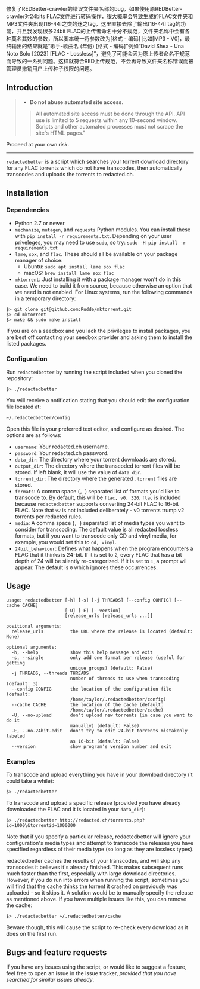修复了REDBetter-crawler的错误文件夹名称的bug，如果使用原REDBetter-crawler对24bits FLAC文件进行转码操作，很大概率会导致生成的FLAC文件夹和MP3文件夹出现[16-44]之类的迷之tag，这里直接去除了输出[16-44] tag的功能，并且我发现很多24bit FLAC的上传者命名十分不规范，文件夹名称中会有各种莫名其妙的参数，所以脚本统一将参数改为[格式 - 编码] 比如[MP3 - V0]，最终输出的结果就是“歌手-歌曲名 (年份) [格式 - 编码]”例如“David Shea - Una Noto Solo [2023] [FLAC - Lossless]”，避免了可能会因为原上传者命名不规范而导致的一系列问题。这样就符合RED上传规范，不会再导致文件夹名称错误而被管理员撤销用户上传种子权限的问题。


## Introduction

>* **Do not abuse automated site access.**
>>All automated site access must be done through the API. API use is limited to 5 requests within any 10-second window. Scripts and other automated processes must not scrape the site's HTML pages."

Proceed at your own risk.

---
`redactedbetter` is a script which searches your torrent download directory for any FLAC torrents which do not have transcodes, then automatically transcodes and uploads the torrents to redacted.ch.

## Installation
### Dependencies
* Python 2.7 or newer
* `mechanize`, `mutagen`, and `requests` Python modules. You can install these with `pip install -r requirements.txt`. Depending on your user priveleges, you may need to use `sudo`, so try: `sudo -H pip install -r requirements.txt`
* `lame`, `sox`, and `flac`. These should all be available on your package manager of choice:
  * Ubuntu: `sudo apt install lame sox flac`
  * macOS: `brew install lame sox flac`
* [`mktorrent`](https://github.com/Rudde/mktorrent): Just installing it with a package manager won't do in this case. We need to build it from source, because otherwise an option that we need is not enabled. For Linux systems, run the following commands in a temporary directory:

~~~~
$> git clone git@github.com:Rudde/mktorrent.git
$> cd mktorrent
$> make && sudo make install
~~~~

If you are on a seedbox and you lack the privileges to install packages, you are best off contacting your seedbox provider and asking them to install the listed packages.

### Configuration
Run `redactedbetter` by running the script included when you cloned the repository:

    $> ./redactedbetter

You will receive a notification stating that you should edit the configuration file located at:

    ~/.redactedbetter/config

Open this file in your preferred text editor, and configure as desired. The options are as follows:
* `username`: Your redacted.ch username.
* `password`: Your redacted.ch password.
* `data_dir`: The directory where your torrent downloads are stored.
* `output_dir`: The directory where the transcoded torrent files will be stored. If left blank, it will use the value of `data_dir`.
* `torrent_dir`: The directory where the generated `.torrent` files are stored.
* `formats`: A comma space (`, `) separated list of formats you'd like to transcode to. By default, this will be `flac, v0, 320`. `flac` is included because `redactedbetter` supports converting 24-bit FLAC to 16-bit FLAC. Note that `v2` is not included deliberately - v0 torrents trump v2 torrents per redacted rules.
* `media`: A comma space (`, `) separated list of media types you want to consider for transcoding. The default value is all redacted lossless formats, but if you want to transcode only CD and vinyl media, for example, you would set this to `cd, vinyl`.
* `24bit_behaviour`: Defines what happens when the program encounters a FLAC that it thinks is 24-bit. If it is set to `2`, every FLAC that has a bit depth of 24 will be silently re-categorized. If it is set to `1`, a prompt wil appear. The default is `0` which ignores these occurrences.

## Usage
~~~~
usage: redactedbetter [-h] [-s] [-j THREADS] [--config CONFIG] [--cache CACHE]
                      [-U] [-E] [--version]
                      [release_urls [release_urls ...]]

positional arguments:
  release_urls          the URL where the release is located (default: None)

optional arguments:
  -h, --help            show this help message and exit
  -s, --single          only add one format per release (useful for getting
                        unique groups) (default: False)
  -j THREADS, --threads THREADS
                        number of threads to use when transcoding (default: 3)
  --config CONFIG       the location of the configuration file (default:
                        /home/taylor/.redactedbetter/config)
  --cache CACHE         the location of the cache (default:
                        /home/taylor/.redactedbetter/cache)
  -U, --no-upload       don't upload new torrents (in case you want to do it
                        manually) (default: False)
  -E, --no-24bit-edit   don't try to edit 24-bit torrents mistakenly labeled
                        as 16-bit (default: False)
  --version             show program's version number and exit
~~~~

### Examples

To transcode and upload everything you have in your download directory (it could take a while):

    $> ./redactedbetter

To transcode and upload a specific release (provided you have already downloaded the FLAC and it is located in your `data_dir`):

    $> ./redactedbetter http://redacted.ch/torrents.php?id=1000\&torrentid=1000000

Note that if you specify a particular release, redactedbetter will ignore your configuration's media types and attempt to transcode the releases you have specified regardless of their media type (so long as they are lossless types).

redactedbetter caches the results of your transcodes, and will skip any transcodes it believes it's already finished. This makes subsequent runs much faster than the first, especially with large download directories. However, if you do run into errors when running the script, sometimes you will find that the cache thinks the torrent it crashed on previously was uploaded - so it skips it. A solution would be to manually specify the release as mentioned above. If you have multiple issues like this, you can remove the cache:

    $> ./redactedbetter ~/.redactedbetter/cache

Beware though, this will cause the script to re-check every download as it does on the first run.

## Bugs and feature requests

If you have any issues using the script, or would like to suggest a feature, feel free to open an issue in the issue tracker, *provided that you have searched for similar issues already*.
